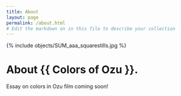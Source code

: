 ```yaml
---
title: About
layout: page
permalink: /about.html
# Edit the markdown on in this file to describe your collection
---
```


{% include objects/SUM_aaa_squarestills.jpg %}

# About {{ Colors of Ozu }}.

Essay on colors in Ozu film coming soon!
